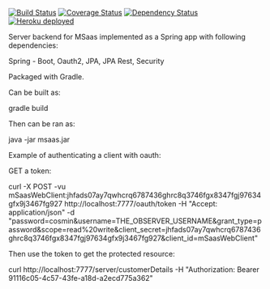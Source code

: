
[![Build Status](https://travis-ci.org/cosminj/msaas.svg?branch=master)](https://travis-ci.org/cosminj/msaas)
[![Coverage Status](https://img.shields.io/coveralls/cosminj/msaas.svg?branch=master)](https://coveralls.io/r/cosminj/msaas?branch=master)
[![Dependency Status](https://www.versioneye.com/user/projects/551902586974b846dc000053/badge.svg?style=flat)](https://www.versioneye.com/user/projects/551902586974b846dc000053)
[![Heroku deployed](https://heroku-badge.herokuapp.com/?app=msaas-server)](https://msaas-server.herokuapp.com)

Server backend for MSaas implemented as a Spring app with following dependencies:

Spring - Boot, Oauth2, JPA, JPA Rest, Security

Packaged with Gradle.

Can be built as:

gradle build

Then can be ran as:

java -jar msaas.jar



Example of authenticating a client with oauth:

GET a token:

curl -X POST -vu mSaasWebClient:jhfads07ay7qwhcrq6787436ghrc8q3746fgx8347fgj97634gfx9j3467fg927 http://localhost:7777/oauth/token -H "Accept: application/json" -d "password=cosmin&username=THE_OBSERVER_USERNAME&grant_type=password&scope=read%20write&client_secret=jhfads07ay7qwhcrq6787436ghrc8q3746fgx8347fgj97634gfx9j3467fg927&client_id=mSaasWebClient"

Then use the token to get the protected resource:

curl http://localhost:7777/server/customerDetails -H "Authorization: Bearer 91116c05-4c57-43fe-a18d-a2ecd775a362"


